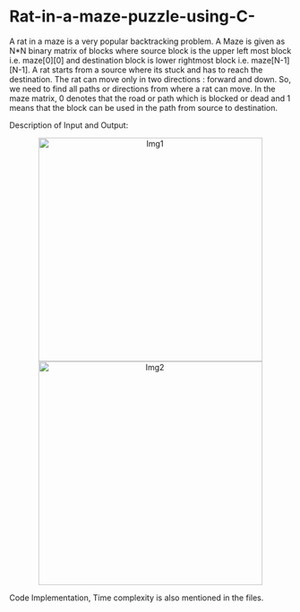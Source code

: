 # Rat-in-a-maze-puzzle-using-C-
A rat in a maze is a very popular backtracking problem. A Maze is given as N*N binary matrix of blocks where source block is the upper left most block i.e. maze[0][0] and destination block is lower rightmost block i.e. maze[N-1][N-1]. A rat starts from a source where its stuck and has to reach the destination. The rat can move only in two directions : forward and down. So, we need to find all paths or directions from where a rat can move. 
In the maze matrix, 0 denotes that the road or path which is blocked or dead and 1 means that the block can be used in the path from source to destination.

Description of Input and Output:

<p align="center">
  <img width="400" height = "400" alt="Img1" src="https://user-images.githubusercontent.com/90863360/182780306-78c3544b-4e18-43d7-b369-a71f550eff10.png">
  
  <img width="400" height = "400" alt="Img2" src="https://user-images.githubusercontent.com/90863360/182780339-ea94b6be-7d68-463f-97b2-9036abffafd1.png">

</p>


Code Implementation, Time complexity is also mentioned in the files. 
